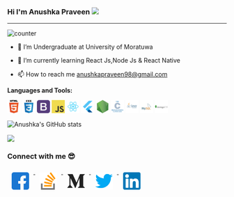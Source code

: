 ### Hi I'm Anushka Praveen  <img src="https://raw.githubusercontent.com/MartinHeinz/MartinHeinz/master/wave.gif" width="20px">
---




![counter](https://en9zihyhtv85u02.m.pipedream.net)



- 🔭 I’m Undergraduate at University of Moratuwa

- 🌱 I’m currently learning React Js,Node Js & React Native

- 📫 How to reach me anushkapraveen98@gmail.com

**Languages and Tools:**  

<code><img height="30" src="https://raw.githubusercontent.com/github/explore/80688e429a7d4ef2fca1e82350fe8e3517d3494d/topics/html/html.png"></code>
<code><img height="30" src="https://raw.githubusercontent.com/github/explore/80688e429a7d4ef2fca1e82350fe8e3517d3494d/topics/css/css.png"></code>
<code><img height="30" src="https://raw.githubusercontent.com/github/explore/80688e429a7d4ef2fca1e82350fe8e3517d3494d/topics/bootstrap/bootstrap.png"></code>
<code><img height="30" src="https://raw.githubusercontent.com/github/explore/80688e429a7d4ef2fca1e82350fe8e3517d3494d/topics/javascript/javascript.png"></code>
<code><img height="30" src="https://raw.githubusercontent.com/github/explore/80688e429a7d4ef2fca1e82350fe8e3517d3494d/topics/react/react.png"></code>
<code><img height="30" src="https://raw.githubusercontent.com/github/explore/80688e429a7d4ef2fca1e82350fe8e3517d3494d/topics/flutter/flutter.png"></code>
<code><img height="30" src="https://raw.githubusercontent.com/github/explore/80688e429a7d4ef2fca1e82350fe8e3517d3494d/topics/nodejs/nodejs.png"></code>
<code><img height="30" src="https://raw.githubusercontent.com/github/explore/80688e429a7d4ef2fca1e82350fe8e3517d3494d/topics/c/c.png"></code>
<code><img height="30" src="https://raw.githubusercontent.com/github/explore/80688e429a7d4ef2fca1e82350fe8e3517d3494d/topics/java/java.png"></code>
<code><img height="30" src="https://raw.githubusercontent.com/github/explore/80688e429a7d4ef2fca1e82350fe8e3517d3494d/topics/mysql/mysql.png"></code>
<code><img height="30" src="https://raw.githubusercontent.com/github/explore/80688e429a7d4ef2fca1e82350fe8e3517d3494d/topics/mongodb/mongodb.png"></code>




 ![Anushka's GitHub stats](https://github-readme-stats.vercel.app/api?username=AnushkaPraveen&theme=react&show_icons=true) 

<a href="https://github.com/anuraghazra/convoychat">
  <img align="center" src="https://github-readme-stats.vercel.app/api/top-langs/?username=AnushkaPraveen&theme=react&show_icons=true" />
</a>
 


### Connect with me 😎
<p align="Left">
 <a href="https://www.facebook.com/anushkapraveenjayaweera" target="_blank" rel="noopener noreferrer"> 
<img src="./facebook.png" alt="facebook" height="40" style="vertical-align:top; margin:10px">
</a>
 <a href="https://stackoverflow.com/users/12382875/anushka-praveen"> 
<img src="./stack-overflow.png" alt="stack-overflow" height="40" style="vertical-align:top; margin:10px">
</a>
<a href="https://medium.com/@anushkapraveen"> 
<img src="./medium.png" alt="medium" height="40" style="vertical-align:top; margin:10px">
</a>
<a href="https://twitter.com/Anushka_Praveen"> 
 <img src="./twitter.png" alt="twitter" height="40" style="vertical-align:top; margin:10px">
 </a>
 <a href="https://www.linkedin.com/in/anushka-praveen/"> 
 <img src="./linkedin.png" alt="linkedin" height="40" style="vertical-align:top; margin:10px">
 </a>
</p>


 


<!--[![Top Langs](https://github-readme-stats.vercel.app/api/top-langs/?username=AnushkaPraveen&layout=compact)](https://github.com/AnushkaPraveen/github-readme-stats)-->


<!--![Top Langs](https://github-readme-stats.vercel.app/api/top-langs/?username=AnushkaPraveen&theme=tokyonight)-->
